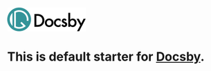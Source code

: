 ![Docsby](/assets/Docsby_Logo.svg "Docsby Logo")

# This is default starter for [Docsby](https://github.com/marckraw/docsby).
